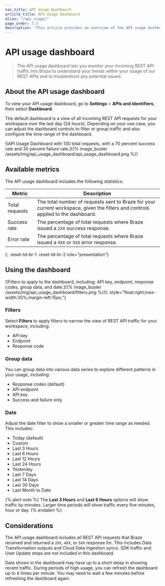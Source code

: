 ```yaml
---
nav_title: API Usage Dashboard
article_title: API Usage Dashboard
alias: "/api_usage/"
page_order: 3.5
description: "This article provides an overview of the API usage dashboard."
---
```


# API usage dashboard

> The API usage dashboard lets you monitor your incoming REST API traffic into Braze to understand your trends within your usage of our REST APIs and to troubleshoot any potential issues.

## About the API usage dashboard

To view your API usage dashboard, go to **Settings** > **APIs and Identifiers**, then select **Dashboard**.

The default dashboard is a view of all incoming REST API requests for your workspace over the last day (24 hours). Depending on your use case, you can adjust the dashboard controls to filter or group traffic and also configure the time range of the dashboard.

![API Usage Dashboard with 130 total requests, with a 70 percent success rate and 30 percent failure rate.]({% image_buster /assets/img/api_usage_dashboard/api_usage_dashboard.png %})

## Available metrics

The API usage dashboard includes the following statistics:

| Metric         | Description |
|----------------|-------------|
| Total requests | The total number of requests sent to Braze for your current workspace, given the filters and controls applied to the dashboard. |
| Success rate   | The percentage of total requests where Braze issued a `2XX` success response. |
| Error rate     | The percentage of total requests where Braze issued a `4XX` or `5XX` error response. |
{: .reset-td-br-1 .reset-td-br-2 role="presentation"}

## Using the dashboard

![Filters to apply to the dashboard, including: API key, endpoint, response codes, group data, and date.]({% image_buster /assets/img/api_usage_dashboard/filters.png %}){: style="float:right;max-width:35%;margin-left:15px;"}

### Filters

Select **Filters** to apply filters to narrow the view of REST API traffic for your workspace, including:

- API key
- Endpoint
- Response code

### Group data

You can group data into various data series to explore different patterns in your usage, including:

- Response codes (default)
- API endpoint
- API key
- Success and failure only

### Date

Adjust the date filter to show a smaller or greater time range as needed. This includes:

- Today (default)
- Custom
- Last 3 Hours
- Last 6 Hours
- Last 12 Hours
- Last 24 Hours
- Yesterday
- Last 7 Days
- Last 14 Days
- Last 30 Days
- Last Month to Date

{% alert note %}
The **Last 3 Hours** and **Last 6 Hours** options will show traffic by minutes. Larger time periods will show traffic every five minutes, hour or day.
{% endalert %}

## Considerations

The API usage dashboard includes all REST API requests that Braze received and returned a `2XX`, `4XX`, or `5XX` response for. This includes Data Transformation outputs and Cloud Data Ingestion syncs. SDK traffic and User Update steps are not included in this dashboard.

Data shown in the dashboard may have up to a short delay in showing recent traffic. During periods of high usage, you can refresh the dashboard up to 4 times per minute. You may need to wait a few minutes before refreshing the dashboard again.
